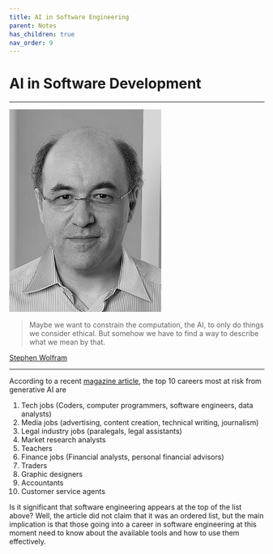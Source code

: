 ```yaml
---
title: AI in Software Engineering
parent: Notes
has_children: true
nav_order: 9
---
```


# AI in Software Development

<hr class="splash">

![Stephen Wolfram](../../images/people/stephen_wolfram.png)

<blockquote class="pretty"><span>
Maybe we want to constrain the computation, the AI, to only do things we consider ethical. But somehow we have to find a way to describe what we mean by that.
</span></blockquote>
<p class="attribution"><a href="https://www.stephenwolfram.com/index.php.en">Stephen Wolfram</a></p>

<hr class="splash-bottom">

According to a recent
[magazine article](https://www.businessinsider.com/chatgpt-jobs-at-risk-replacement-artificial-intelligence-ai-labor-trends-2023-02?r=US&IR=T#tech-jobs-coders-computer-programmers-software-engineers-data-analysts-1),
the top 10 careers most at risk from generative AI are

1. Tech jobs (Coders, computer programmers, software engineers, data analysts)
2. Media jobs (advertising, content creation, technical writing, journalism)
3. Legal industry jobs (paralegals, legal assistants)
4. Market research analysts
5. Teachers
6. Finance jobs (Financial analysts, personal financial advisors)
7. Traders
8. Graphic designers
9. Accountants
10. Customer service agents

Is it significant that software engineering appears at the top of the list above? Well,
the article did not claim that it was an ordered list, but the main implication is that
those going into a career in software engineering at this moment need to know about the
available tools and how to use them effectively.
